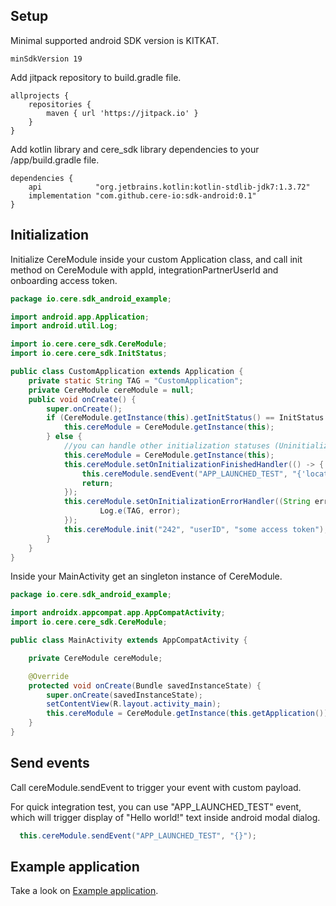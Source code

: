 ## Setup

Minimal supported android SDK version is KITKAT.
```
minSdkVersion 19
```

Add jitpack repository to build.gradle file.
```
allprojects {
    repositories {
        maven { url 'https://jitpack.io' }
    }
}
```

Add kotlin library and cere_sdk library dependencies to your /app/build.gradle file.

```
dependencies {
    api            "org.jetbrains.kotlin:kotlin-stdlib-jdk7:1.3.72"
    implementation "com.github.cere-io:sdk-android:0.1"
}
```

## Initialization

Initialize CereModule inside your custom Application class, and call init method on CereModule with appId, integrationPartnerUserId and onboarding access token. 

```java
package io.cere.sdk_android_example;

import android.app.Application;
import android.util.Log;

import io.cere.cere_sdk.CereModule;
import io.cere.cere_sdk.InitStatus;

public class CustomApplication extends Application {
    private static String TAG = "CustomApplication";
    private CereModule cereModule = null;
    public void onCreate() {
        super.onCreate();
        if (CereModule.getInstance(this).getInitStatus() == InitStatus.Initialised.INSTANCE) {
            this.cereModule = CereModule.getInstance(this);
        } else {
            //you can handle other initialization statuses (Uninitialized, Initializing, InitializationError)
            this.cereModule = CereModule.getInstance(this);
            this.cereModule.setOnInitializationFinishedHandler(() -> {
                this.cereModule.sendEvent("APP_LAUNCHED_TEST", "{'locationId': 10}");
                return;
            });
            this.cereModule.setOnInitializationErrorHandler((String error) -> {
                    Log.e(TAG, error);
            });
            this.cereModule.init("242", "userID", "some access token");
        }
    }
}
```

Inside your MainActivity get an singleton instance of CereModule.

```java
package io.cere.sdk_android_example;

import androidx.appcompat.app.AppCompatActivity;
import io.cere.cere_sdk.CereModule;

public class MainActivity extends AppCompatActivity {

    private CereModule cereModule;

    @Override
    protected void onCreate(Bundle savedInstanceState) {
        super.onCreate(savedInstanceState);
        setContentView(R.layout.activity_main);
        this.cereModule = CereModule.getInstance(this.getApplication());
    }
}
```

## Send events

Call cereModule.sendEvent to trigger your event with custom payload.

For quick integration test, you can use "APP_LAUNCHED_TEST" event, which will trigger display of "Hello world!" text inside android modal dialog.

```java
  this.cereModule.sendEvent("APP_LAUNCHED_TEST", "{}");
```

## Example application

Take a look on [Example application](https://github.com/cere-io/sdk-android-example).

